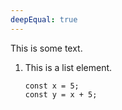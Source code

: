 ```yaml
---
deepEqual: true
---
```

This is some text.

1. This is a list element.

	```
	const x = 5;
	const y = x + 5;
	```